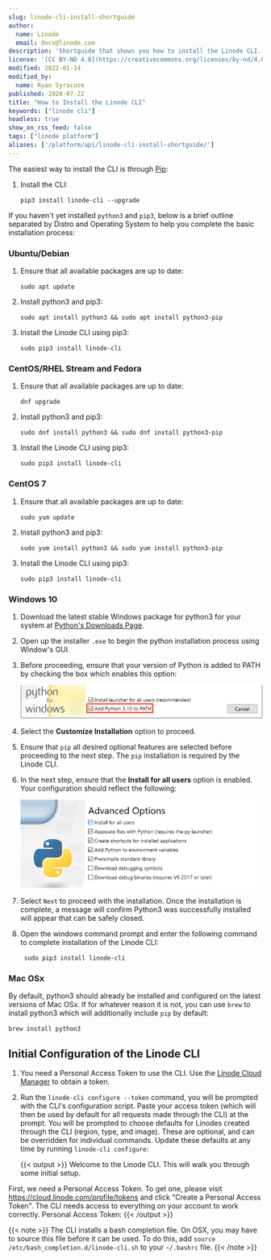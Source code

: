 ```yaml
---
slug: linode-cli-install-shortguide
author:
  name: Linode
  email: docs@linode.com
description: 'Shortguide that shows you how to install the Linode CLI.'
license: '[CC BY-ND 4.0](https://creativecommons.org/licenses/by-nd/4.0)'
modified: 2022-01-14
modified_by:
  name: Ryan Syracuse
published: 2020-07-22
title: "How to Install the Linode CLI"
keywords: ["linode cli"]
headless: true
show_on_rss_feed: false
tags: ["linode platform"]
aliases: ['/platform/api/linode-cli-install-shortguide/']
---
```


The easiest way to install the CLI is through [Pip](https://pypi.org/project/pip/):

1.  Install the CLI:

        pip3 install linode-cli --upgrade

If you haven't yet installed `python3` and `pip3`, below is a brief outline separated by Distro and Operating System to help you complete the basic installation process:

### Ubuntu/Debian

1.  Ensure that all available packages are up to date:

        sudo apt update

1.  Install python3 and pip3:

        sudo apt install python3 && sudo apt install python3-pip

1.  Install the Linode CLI using pip3:

        sudo pip3 install linode-cli

### CentOS/RHEL Stream and Fedora

1.  Ensure that all available packages are up to date:

        dnf upgrade

1.  Install python3 and pip3:

        sudo dnf install python3 && sudo dnf install python3-pip

1.  Install the Linode CLI using pip3:

        sudo pip3 install linode-cli

### CentOS 7

1.  Ensure that all available packages are up to date:

        sudo yum update

1.  Install python3 and pip3:

        sudo yum install python3 && sudo yum install python3-pip

1.  Install the Linode CLI using pip3:

        sudo pip3 install linode-cli

### Windows 10

1. Download the latest stable Windows package for python3 for your system at [Python's Downloads Page](https://www.python.org/downloads/windows/).

1. Open up the installer `.exe` to begin the python installation process using Window's GUI.

1. Before proceeding, ensure that your version of Python is added to PATH by checking the box which enables this option:

   ![Python Windows Path Option](windows-python-path.png "Python Windows Path Checkbox")

1. Select the **Customize Installation** option to proceed.

1. Ensure that `pip` all desired optional features are selected before proceeding to the next step. The `pip` installation is required by the Linode CLI.

1. In the next step, ensure that the **Install for all users** option is enabled. Your configuration should reflect the following:

   ![Python on Windows Advanced Options](windows-python-options.png "Advanced Options on Windows Python3")

1. Select `Next` to proceed with the installation. Once the installation is complete, a message will confirm Python3 was successfully installed will appear that can be safely closed.

1. Open the windows command prompt and enter the following command to complete installation of the Linode CLI:

        sudo pip3 install linode-cli


### Mac OSx

By default, python3 should already be installed and configured on the latest versions of Mac OSx. If for whatever reason it is not, you can use `brew` to install python3 which will additionally include `pip` by default:

    brew install python3

## Initial Configuration of the Linode CLI

1.  You need a Personal Access Token to use the CLI. Use the [Linode Cloud Manager](https://cloud.linode.com/profile/tokens) to obtain a token.

1. Run the `linode-cli configure --token` command, you will be prompted with the CLI's configuration script. Paste your access token (which will then be used by default for all requests made through the CLI) at the prompt. You will be prompted to choose defaults for Linodes created through the CLI (region, type, and image). These are optional, and can be overridden for individual commands. Update these defaults at any time by running `linode-cli configure`:

    {{< output >}}
Welcome to the Linode CLI.  This will walk you through some initial setup.

First, we need a Personal Access Token.  To get one, please visit
https://cloud.linode.com/profile/tokens and click
"Create a Personal Access Token".  The CLI needs access to everything
on your account to work correctly.
Personal Access Token:
{{< /output >}}

{{< note >}}
The CLI installs a bash completion file. On OSX, you may have to source this file before it can be used. To do this, add `source /etc/bash_completion.d/linode-cli.sh` to your `~/.bashrc` file.
{{< /note >}}
